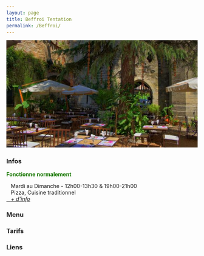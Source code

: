 ```yaml
---
layout: page
title: Beffroi Tentation
permalink: /Beffroi/
---
```

![alt text](/images/beffroi.jpg "Beffroi")
### Infos
<p style="color:#167700;"><b>Fonctionne normalement</b></p>

<i class="fa-solid fa-clock"></i>&nbsp;&nbsp;&nbsp;Mardi au Dimanche - 12h00-13h30 & 19h00-21h00
<br>  <i class="fa-solid fa-utensils"></i>&nbsp;&nbsp;&nbsp;Pizza, Cuisine traditionnel
<br><a href="http://manger-st-antonin.ga/Beffroi" target="_blank"><i class="fa-solid fa-link"></i>&nbsp;&nbsp;&nbsp;*+ d'info*</a>

### Menu


### Tarifs


### Liens





